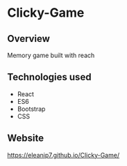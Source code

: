 # Clicky-Game

## Overview

Memory game built with reach


## Technologies used

* React
* ES6
* Bootstrap
* CSS

## Website

https://eleanip7.github.io/Clicky-Game/


